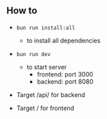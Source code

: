 # 

## How to 
- `bun run install:all` 
    - to install all dependencies
- `bun run dev`
  - to start server
      - frontend: port 3000
      - backend: port 8080

- Target /api/ for backend
- Target / for frontend
